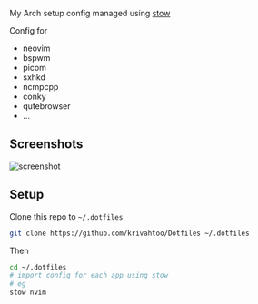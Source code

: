 My Arch setup config managed using [stow](https://www.gnu.org/software/stow/)

Config for

- neovim
- bspwm
- picom
- sxhkd
- ncmpcpp
- conky
- qutebrowser
- ...

## Screenshots
![screenshot](https://user-images.githubusercontent.com/41364823/157059327-3be6351c-9447-4c09-8fb2-a2674c69b9ba.png)

## Setup
Clone this repo to `~/.dotfiles`

```sh
git clone https://github.com/krivahtoo/Dotfiles ~/.dotfiles
```

Then

```sh
cd ~/.dotfiles
# import config for each app using stow
# eg
stow nvim
```
